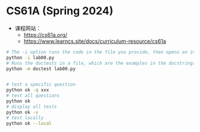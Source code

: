 # CS61A (Spring 2024)
- 课程网站：
  - https://cs61a.org/
  - https://www.learncs.site/docs/curriculum-resource/cs61a
```bash
# The -i option runs the code in the file you provide, then opens an interactive session (with a >>> prompt).
python -i lab00.py
# Runs the doctests in a file, which are the examples in the docstrings of functions.
python -m doctest lab00.py


# test a specific question
python ok -q xxx
# test all questions
python ok 
# display all tests
python ok -v
# test locally
python ok --local
```